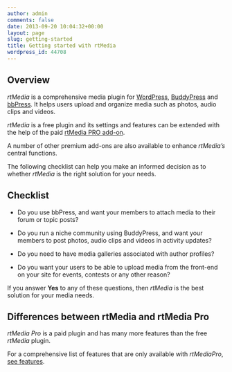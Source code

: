 ```yaml
---
author: admin
comments: false
date: 2013-09-20 10:04:32+00:00
layout: page
slug: getting-started
title: Getting started with rtMedia
wordpress_id: 44708
---
```


## Overview


*rtMedia* is a comprehensive media plugin for [WordPress](https://wordpress.org/), [BuddyPress](https://buddypress.org/) and [bbPress](https://bbpress.org/). It helps users upload and organize media such as photos, audio clips and videos.

*rtMedia* is a free plugin and its settings and features can be extended with the help of the paid [rtMedia PRO add-on](https://rtcamp.com/store/rtmedia-pro/). 

A number of other premium add-ons are also available to enhance *rtMedia’s* central functions.

The following checklist can help you make an informed decision as to whether *rtMedia* is the right solution for your needs.


## Checklist

	
  * Do you use bbPress, and want your members to attach media to their forum or topic posts?

	
  * Do you run a niche community using BuddyPress, and want your members to post photos, audio clips and videos in activity updates?

	
  * Do you need to have media galleries associated with author profiles?

	
  * Do you want your users to be able to upload media from the front-end on your site for events, contests or any other reason?


If you answer **Yes** to any of these questions, then *rtMedia* is the best solution for your media needs.


## Differences between rtMedia and rtMedia Pro

*rtMedia Pro* is a paid plugin and has many more features than the free *rtMedia* plugin.

For a comprehensive list of features that are only available with *rtMediaPro*, [see features](/rtmedia/addons/rtmedia-pro/features/).


